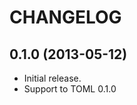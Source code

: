 CHANGELOG
=========

0.1.0 (2013-05-12)
------------------

* Initial release.
* Support to TOML 0.1.0